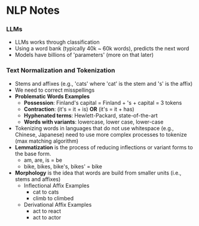 # NLP Notes

### LLMs
- LLMs works through classification
- Using a word bank (typically 40k ~ 60k words), predicts the next word
- Models have billions of 'parameters' (more on that later)

### Text Normalization and Tokenization
- Stems and affixes (e.g., 'cats' where 'cat' is the stem and 's' is the affix)
- We need to correct misspellings
- **Problematic Words Examples**
  - **Possession**: Finland's capital = Finland + 's + capital = 3 tokens
  - **Contraction**: (it's = it + is) **OR** (it's = it + has)
  - **Hyphenated terms**: Hewlett-Packard, state-of-the-art
  - **Words with variants**: lowercase, lower case, lower-case
- Tokenizing words in languages that do not use whitespace (e.g., Chinese, Japanese) 
need to use more complex processes to tokenize (max matching algorithm)
- **Lemmatization** is the process of reducing inflections or variant forms to the base form.
  - am, are, is = be
  - bike, bikes, bike's, bikes' = bike
- **Morphology** is the idea that words are build from smaller units (i.e., stems and affixes)
  - Inflectional Affix Examples
    - cat to cats
    - climb to climbed
  - Derivational Affix Examples
    - act to react
    - act to actor
